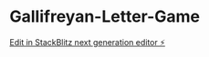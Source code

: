 # Gallifreyan-Letter-Game

[Edit in StackBlitz next generation editor ⚡️](https://stackblitz.com/~/github.com/adrianbrowning/Gallifreyan-Letter-Game)